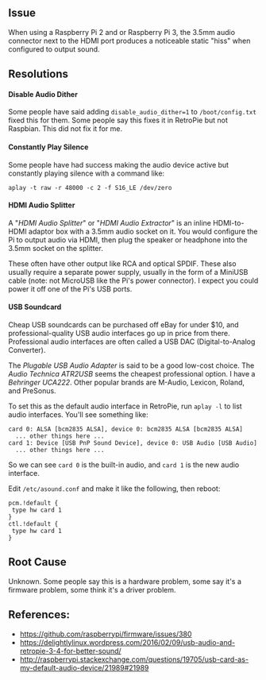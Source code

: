 ## Issue

When using a Raspberry Pi 2 and or Raspberry Pi 3, the 3.5mm audio connector next to the HDMI port produces a noticeable static "hiss" when configured to output sound.

## Resolutions

#### Disable Audio Dither

Some people have said adding `disable_audio_dither=1` to `/boot/config.txt` fixed this for them. Some people say this fixes it in RetroPie but not Raspbian. This did not fix it for me.

#### Constantly Play Silence

Some people have had success making the audio device active but constantly playing silence with a command like:

~~~
aplay -t raw -r 48000 -c 2 -f S16_LE /dev/zero
~~~

#### HDMI Audio Splitter

A "*HDMI Audio Splitter*" or "*HDMI Audio Extractor*" is an inline HDMI-to-HDMI adaptor box with a 3.5mm audio socket on it. You would configure the Pi to output audio via HDMI, then plug the speaker or headphone into the 3.5mm socket on the splitter.

These often have other output like RCA and optical SPDIF. These also usually require a separate power supply, usually in the form of a MiniUSB cable (note: not MicroUSB like the Pi's power connector). I expect you could power it off one of the Pi's USB ports.

#### USB Soundcard

Cheap USB soundcards can be purchased off eBay for under $10, and professional-quality USB audio interfaces go up in price from there. Professional audio interfaces are often called a USB DAC (Digital-to-Analog Converter).

The *Plugable USB Audio Adapter* is said to be a good low-cost choice. The *Audio Technica ATR2USB* seems the cheapest professional option. I have a *Behringer UCA222*. Other popular brands are M-Audio, Lexicon, Roland, and PreSonus.

To set this as the default audio interface in RetroPie, run `aplay -l` to list audio interfaces. You'll see something like:

~~~
card 0: ALSA [bcm2835 ALSA], device 0: bcm2835 ALSA [bcm2835 ALSA]
  ... other things here ...
card 1: Device [USB PnP Sound Device], device 0: USB Audio [USB Audio]
  ... other things here ...
~~~

So we can see `card 0` is the built-in audio, and `card 1` is the new audio interface.

Edit `/etc/asound.conf` and make it like the following, then reboot:

~~~
pcm.!default {
 type hw card 1
}
ctl.!default {
 type hw card 1
}
~~~

## Root Cause

Unknown. Some people say this is a hardware problem, some say it's a firmware problem, some think it's a driver problem.

## References:

* https://github.com/raspberrypi/firmware/issues/380
* https://delightlylinux.wordpress.com/2016/02/09/usb-audio-and-retropie-3-4-for-better-sound/
* http://raspberrypi.stackexchange.com/questions/19705/usb-card-as-my-default-audio-device/21989#21989